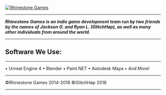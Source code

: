 <a href="https://www.youtube.com/channel/UCAM7D3Q2n9t_W2gn2ME1jJg" target="_self"><img src="https://i.imgur.com/ux8qn3K.png" alt="Rhinestone Games" class="GeneratedImage"></a>
<hr>
<b><i><p>Rhinestone Games is an indie game development team run by two friends by the names of Jackson G. and Ryan L. (GlitchHøp), as well as many other individuals from around the world.</p></i></b>
<hr>
<h2>Software We Use:</h2>
<hr>
• Unreal Engine 4
• Blender
• Paint.NET
• Autodesk Maya
• And More!
<hr>
©Rhinestone Games 2014-2018
©GlitchHøp 2018
<hr>
